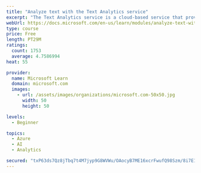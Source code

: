```yaml
---
title: "Analyze text with the Text Analytics service"
excerpt: "The Text Analytics service is a cloud-based service that provides advanced natural language processing over raw text for sentiment analysis, key phrase extraction, named entity recognition, and language detection."
webUrl: https://docs.microsoft.com/en-us/learn/modules/analyze-text-with-text-analytics-service/
type: course
price: Free
length: PT29M
ratings:
  count: 1753
  average: 4.7586994
heat: 55

provider:
  name: Microsoft Learn
  domain: microsoft.com
  images:
    - url: /assets/images/organizations/microsoft.com-50x50.jpg
      width: 50
      height: 50

levels:
  - Beginner

topics:
  - Azure
  - AI
  - Analytics

secured: "txP63ds7Qz8jTbq7t4M7jyp9G8WVWu/OAocyB7ME16xcrFwufQ98Szm/8i7E1iy6o4iMQJBlXPuMuR+TLg7FwsoJcHI2jC5rJfDBMnwH74muxa+s8M0NDij8153iqHPlZrZw6WK3OV2xzZiUgz1AxKt4c7uaxmYVJbYmH7P7NMTQ1bxTiNLU7D5UEoYH/8uZnUZyqVMhgPZtyWP4OwUxF87KDCTt2HUJe/0bBwZ+uSJwZtWhBaOWZnEyD8kO5IzacPCAdkHvHqOlWi6dyibQUJRSHyCLmAnQgKzHJ1eO9LTLwTRfvJ7/n9nL+kWWBWV7I+/Ry1CMwrOkFQk1znStcwWFFsZhxKm0ojJlvrYeEkaf1DWrUWwFX/MDmIWM6Ss13jDkaOXUoQiNrTcBZS1wLbrWSAaPbSmtX1K8fMNxZeo=;Ye3GCJVbIR63MaJGel2Mew=="
---
```


